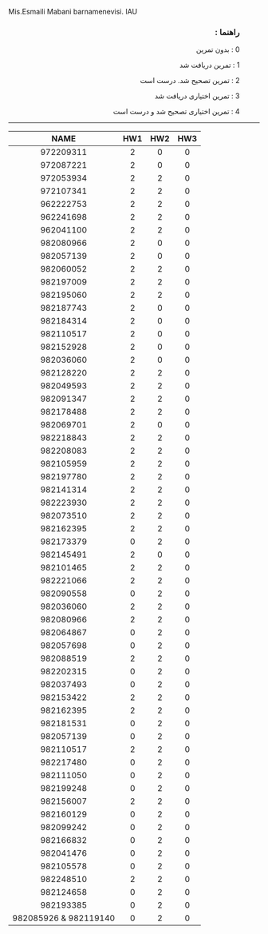 
Mis.Esmaili Mabani barnamenevisi. IAU 

<dir style="direction:rtl; text-align:right;">

### راهنما : 

0 : بدون تمرین

1 : تمرین دریافت شد

2 : تمرین تصحیح شد. درست است

3 : تمرین اختیاری دریافت شد

4 : تمرین اختیاری تصحیح شد و درست است

</dir>


--- 


|   NAME                | HW1  | HW2  | HW3  |
|   :--:                | :--: | :--: | :--: |
| 972209311             |   2  |   0  |   0  |
| 972087221             |   2  |   0  |   0  |
| 972053934             |   2  |   2  |   0  |
| 972107341             |   2  |   2  |   0  |
| 962222753             |   2  |   2  |   0  |
| 962241698             |   2  |   2  |   0  |
| 962041100             |   2  |   2  |   0  |
| 982080966             |   2  |   0  |   0  |
| 982057139             |   2  |   0  |   0  |
| 982060052             |   2  |   2  |   0  |
| 982197009             |   2  |   2  |   0  |
| 982195060             |   2  |   2  |   0  |
| 982187743             |   2  |   0  |   0  |
| 982184314             |   2  |   0  |   0  |
| 982110517             |   2  |   0  |   0  |
| 982152928             |   2  |   0  |   0  |
| 982036060             |   2  |   0  |   0  |
| 982128220             |   2  |   2  |   0  |
| 982049593             |   2  |   2  |   0  |
| 982091347             |   2  |   2  |   0  |
| 982178488             |   2  |   2  |   0  |
| 982069701             |   2  |   0  |   0  |
| 982218843             |   2  |   2  |   0  |
| 982208083             |   2  |   2  |   0  |
| 982105959             |   2  |   2  |   0  |
| 982197780             |   2  |   2  |   0  |
| 982141314             |   2  |   2  |   0  |
| 982223930             |   2  |   2  |   0  |
| 982073510             |   2  |   2  |   0  |
| 982162395             |   2  |   2  |   0  |
| 982173379             |   0  |   2  |   0  |
| 982145491             |   2  |   0  |   0  |
| 982101465             |   2  |   2  |   0  |
| 982221066             |   2  |   2  |   0  |
| 982090558             |   0  |   2  |   0  |
| 982036060             |   2  |   2  |   0  |
| 982080966             |   2  |   2  |   0  |
| 982064867             |   0  |   2  |   0  |
| 982057698             |   0  |   2  |   0  |
| 982088519             |   2  |   2  |   0  |
| 982202315             |   0  |   2  |   0  |
| 982037493             |   0  |   2  |   0  |
| 982153422             |   2  |   2  |   0  |
| 982162395             |   2  |   2  |   0  |
| 982181531             |   0  |   2  |   0  |
| 982057139             |   0  |   2  |   0  |
| 982110517             |   2  |   2  |   0  |
| 982217480             |   0  |   2  |   0  |
| 982111050             |	0  |   2  |   0  |
| 982199248             |   0  |   2  |   0  |
| 982156007 		    |   2  |   2  |   0  |
| 982160129 		    |   0  |   2  |   0  |
| 982099242 		    |   0  |   2  |   0  |
| 982166832 		    |   0  |   2  |   0  |
| 982041476 		    |   0  |   2  |   0  |
| 982105578 		    |   0  |   2  |   0  |
| 982248510 		    |   2  |   2  |   0  |
| 982124658 		    |   0  |   2  |   0  |
| 982193385 		    |   0  |   2  |   0  |
| 982085926 & 982119140 |   0  |   2  |   0  |